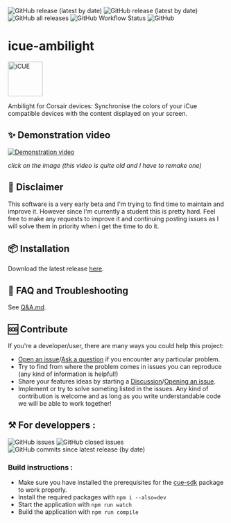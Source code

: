 ![GitHub release (latest by date)](https://img.shields.io/github/v/release/augustinbegue/icue-ambilight?style=flat-square)
![GitHub release (latest by date)](https://img.shields.io/github/downloads/augustinbegue/icue-ambilight/latest/total?style=flat-square)
![GitHub all releases](https://img.shields.io/github/downloads/augustinbegue/icue-ambilight/total?style=flat-square)
![GitHub Workflow Status](https://img.shields.io/github/workflow/status/augustinbegue/icue-ambilight/build-release?style=flat-square)
![GitHub](https://img.shields.io/github/license/augustinbegue/icue-ambilight?style=flat-square)

# icue-ambilight

<a href="https://www.corsair.com/icue"><img src="https://cwsmgmt.corsair.com/pdp/k65-rgb-mini/assets/images/icue-logo.png" alt="iCUE" height="80" /></a>

Ambilight for Corsair devices: Synchronise the colors of your iCue compatible devices with the content displayed on your screen.

## ✨ Demonstration video

[![Demonstration video](https://img.youtube.com/vi/KBrnEDs2tdk/0.jpg)](https://www.youtube.com/watch?v=KBrnEDs2tdk)

_click on the image (this video is quite old and I have to remake one)_

## 🚨 Disclaimer

This software is a very early beta and I'm trying to find time to maintain and improve it. However since I'm currently a student this is pretty hard.
Feel free to make any requests to improve it and continuing posting issues as I will solve them in priority when i get the time to do it.

## 📦 Installation

Download the latest release [here](https://github.com/augustinbegue/icue-ambilight/releases).

## 🤔 FAQ and Troubleshooting

See [Q&A.md](./Q&A.md).

## 🆘 Contribute

If you're a developer/user, there are many ways you could help this project:

- [Open an issue](https://github.com/augustinbegue/icue-ambilight/issues/new/choose)/[Ask a question](https://github.com/augustinbegue/icue-ambilight/discussions) if you encounter any particular problem.
- Try to find from where the problem comes in issues you can reproduce (any kind of information is helpful!)
- Share your features ideas by starting a [Discussion](https://github.com/augustinbegue/icue-ambilight/discussions)/[Opening an issue](https://github.com/augustinbegue/icue-ambilight/issues/new/choose).
- Implement or try to solve someting listed in the issues. Any kind of contribution is welcome and as long as you write understandable code we will be able to work together!

## ⚒️ For developpers :

![GitHub issues](https://img.shields.io/github/issues/augustinbegue/icue-ambilight?style=flat-square)
![GitHub closed issues](https://img.shields.io/github/issues-closed/augustinbegue/icue-ambilight?color=green&style=flat-square)
![GitHub commits since latest release (by date)](https://img.shields.io/github/commits-since/augustinbegue/icue-ambilight/latest?style=flat-square)

### Build instructions :

- Make sure you have installed the prerequisites for the [cue-sdk](https://github.com/CorsairOfficial/cue-sdk-node) package to work properly.
- Install the required packages with `npm i --also=dev`
- Start the application with `npm run watch`
- Build the application with `npm run compile`
